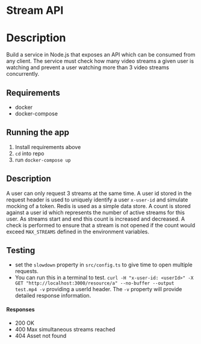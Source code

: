 # Stream API

# Description

Build a service in Node.js that exposes an API which can be consumed from
any client. The service must check how many video streams a given user is watching and
prevent a user watching more than 3 video streams concurrently.

## Requirements

- docker
- docker-compose

## Running the app

1. Install requirements above
2. `cd` into repo
3. run `docker-compose up`

## Description

A user can only request 3 streams at the same time.
A user id stored in the request header is used to uniquely identify a user `x-user-id` and simulate mocking of a token.
Redis is used as a simple data store. A count is stored against a user id which represents the number of active streams for this user.
As streams start and end this count is increased and decreased. A check is performed to ensure that a stream is not opened if the count would exceed `MAX_STREAMS` defined in the environment variables.

## Testing

- set the `slowdown` property in `src/config.ts` to give time to open multiple requests.
- You can run this in a terminal to test. `curl -H "x-user-id: <userId>" -X GET "http://localhost:3000/resource/a" --no-buffer --output test.mp4 -v` providing a userId header. The `-v` property will provide detailed response information.

#### Responses

- 200 OK
- 400 Max simultaneous streams reached
- 404 Asset not found
